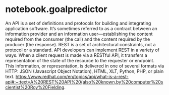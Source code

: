 # notebook.goalpredictor

An API is a set of definitions and protocols for building and integrating application software. It’s sometimes referred to as a contract between an information provider and an information user—establishing the content required from the consumer (the call) and the content required by the producer (the response). 
REST is a set of architectural constraints, not a protocol or a standard. API developers can implement REST in a variety of ways. When a client request is made via a RESTful API, it transfers a representation of the state of the resource to the requester or endpoint. This information, or representation, is delivered in one of several formats via HTTP: JSON (Javascript Object Notation), HTML, XLT, Python, PHP, or plain text.
https://www.redhat.com/en/topics/api/what-is-a-rest-api#:~:text=A%20REST%20API%20(also%20known,by%20computer%20scientist%20Roy%20Fielding.

